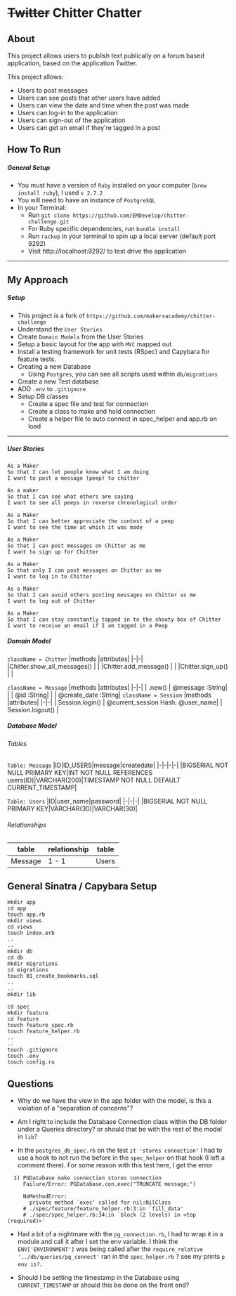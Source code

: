 # ~~Twitter~~ Chitter Chatter

## About

This project allows users to publish text publically on a forum based application, based on the application Twitter.

This project allows:

- Users to post messages
- Users can see posts that other users have added
- Users can view the date and time when the post was made
- Users can log-in to the application
- Users can sign-out of the application
- Users can get an email if they're tagged in a post

## How To Run

##### General Setup

- You must have a version of `Ruby` installed on your computer (`brew install ruby`), I used `v 2.7.2`
- You will need to have an instance of `PostgreSQL`
- In your Terminal:
  - Run `git clone https://github.com/EMDevelop/chitter-challenge.git`
  - For Ruby specific dependencies, run `bundle install`
  - Run `rackup` in your terminal to spin up a local server (default port 9292)
  - Visit http://localhost:9292/ to test drive the application

---

## My Approach

##### Setup

- This project is a fork of `https://github.com/makersacademy/chitter-challenge`
- Understand the `User Stories`
- Create `Domain Models` from the User Stories
- Setup a basic layout for the app with `MVC` mapped out
- Install a testing framework for unit tests (RSpec) and Capybara for feature tests.
- Creating a new Database
  - Using `Postgres`, you can see all scripts used within `db/migrations`
- Create a new Test database
- ADD `.env` to `.gitignore`
- Setup DB classes
  - Create a spec file and test for connection
  - Create a class to make and hold connection
  - Create a helper file to auto connect in spec_helper and app.rb on load

---

##### User Stories

```
As a Maker
So that I can let people know what I am doing
I want to post a message (peep) to chitter

As a maker
So that I can see what others are saying
I want to see all peeps in reverse chronological order

As a Maker
So that I can better appreciate the context of a peep
I want to see the time at which it was made

As a Maker
So that I can post messages on Chitter as me
I want to sign up for Chitter

As a Maker
So that only I can post messages on Chitter as me
I want to log in to Chitter

As a Maker
So that I can avoid others posting messages on Chitter as me
I want to log out of Chitter

As a Maker
So that I can stay constantly tapped in to the shouty box of Chitter
I want to receive an email if I am tagged in a Peep
```

##### Domain Model

`className = Chitter`
|methods |attributes|
|-|-|
|Chitter.show_all_messages() | |
|Chitter.add_message() | |
|Chitter.sign_up() | |

`className = Message`
|methods |attributes|
|-|-|
| .new() | @message :String|
| | @id :String|
| | @create_date :String|
`className = Session`
|methods |attributes|
|-|-|
| Session.login() | @current_session Hash: @user_name|
| Session.logout() |

##### Database Model

###### Tables

`Table: Message`
|ID|ID_USERS|message|createdate|
|-|-|-|-|
|BIGSERIAL NOT NULL PRIMARY KEY|INT NOT NULL REFERENCES users(ID)|VARCHAR(200)|TIMESTAMP NOT NULL DEFAULT CURRENT_TIMESTAMP|

`Table: Users`
|ID|user_name|password|
|-|-|-|
|BIGSERIAL NOT NULL PRIMARY KEY|VARCHAR(30)|VARCHAR(30)|

###### Relationships

| table   | relationship | table |
| ------- | ------------ | ----- |
| Message | 1 - 1        | Users |

## General Sinatra / Capybara Setup

```
mkdir app
cd app
touch app.rb
mkdir views
cd views
touch index.erb
..
..
mkdir db
cd db
mkdir migrations
cd migrations
touch 01_create_bookmarks.sql
..
..
mkdir lib

cd spec
mkdir feature
cd feature
touch feature_spec.rb
touch feature_helper.rb
..
..
touch .gitignore
touch .env
touch config.ru
```

## Questions

- Why do we have the view in the app folder with the model, is this a violation of a "separation of concerns"?

- Am I right to include the Database Connection class within the DB folder under a Queries directory? or should that be with the rest of the model in `lib`?

- In the `postgres_db_spec.rb` on the test `it 'stores connection'` I had to use a hook to not run the before in the `spec_helper` on that hook (I left a comment there). For some reason with this test here, I get the error

```
  1) PGDatabase make connection stores connection
     Failure/Error: PGDatabase.con.exec("TRUNCATE message;")

     NoMethodError:
       private method `exec' called for nil:NilClass
     # ./spec/feature/feature_helper.rb:3:in `fill_data'
     # ./spec/spec_helper.rb:34:in `block (2 levels) in <top (required)>'
```

- Had a bit of a nightmare with the `pg_connection.rb`, I had to wrap it in a module and call it after I set the env variable. I think the `ENV['ENVIRONMENT']` was being called after the `require_relative '../db/queries/pg_connect'` ran in the `spec_helper.rb` ? see my prints `p env is?`.

- Should I be setting the timestamp in the Database using `CURRENT_TIMESTAMP` or should this be done on the front end?
